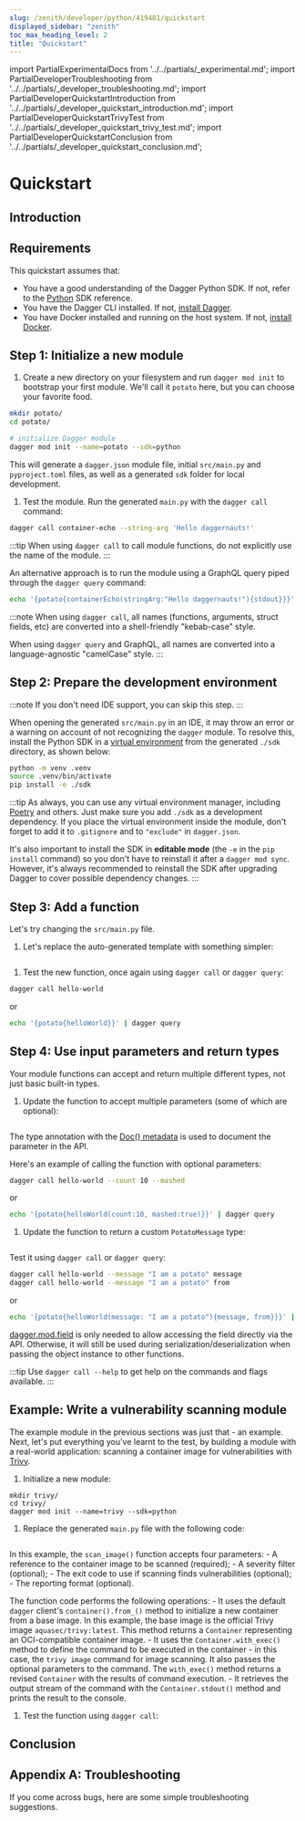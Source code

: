 ```yaml
---
slug: /zenith/developer/python/419481/quickstart
displayed_sidebar: "zenith"
toc_max_heading_level: 2
title: "Quickstart"
---
```


import PartialExperimentalDocs from '../../partials/_experimental.md';
import PartialDeveloperTroubleshooting from '../../partials/_developer_troubleshooting.md';
import PartialDeveloperQuickstartIntroduction from '../../partials/_developer_quickstart_introduction.md';
import PartialDeveloperQuickstartTrivyTest from '../../partials/_developer_quickstart_trivy_test.md';
import PartialDeveloperQuickstartConclusion from '../../partials/_developer_quickstart_conclusion.md';

# Quickstart

<PartialExperimentalDocs />

## Introduction

<PartialDeveloperQuickstartIntroduction />

## Requirements

This quickstart assumes that:

- You have a good understanding of the Dagger Python SDK. If not, refer to the [Python](https://dagger-io.readthedocs.org/) SDK reference.
- You have the Dagger CLI installed. If not, [install Dagger](../../../current/cli/465058-install.md).
- You have Docker installed and running on the host system. If not, [install Docker](https://docs.docker.com/engine/install/).

## Step 1: Initialize a new module

1. Create a new directory on your filesystem and run `dagger mod init` to bootstrap your first module. We'll call it `potato` here, but you can choose your favorite food.

  ```sh
  mkdir potato/
  cd potato/

  # initialize Dagger module
  dagger mod init --name=potato --sdk=python
  ```

  This will generate a `dagger.json` module file, initial `src/main.py` and `pyproject.toml` files, as well as a generated `sdk` folder for local development.

1. Test the module. Run the generated `main.py` with the `dagger call` command:

  ```sh
  dagger call container-echo --string-arg 'Hello daggernauts!'
  ```

  :::tip
  When using `dagger call` to call module functions, do not explicitly use the name of the module.
  :::

  An alternative approach is to run the module using a GraphQL query piped through the `dagger query` command:

  ```sh
  echo '{potato{containerEcho(stringArg:"Hello daggernauts!"){stdout}}}' | dagger query
  ```

:::note
When using `dagger call`, all names (functions, arguments, struct fields, etc) are converted into a shell-friendly "kebab-case" style.

When using `dagger query` and GraphQL, all names are converted into a language-agnostic "camelCase" style.
:::

## Step 2: Prepare the development environment

:::note
If you don't need IDE support, you can skip this step.
:::

When opening the generated `src/main.py` in an IDE, it may throw an error or a warning on account of not recognizing the `dagger` module. To resolve this, install the Python SDK in a [virtual environment](https://packaging.python.org/en/latest/tutorials/installing-packages/#creating-virtual-environments) from the generated `./sdk` directory, as shown below:

```sh
python -m venv .venv
source .venv/bin/activate
pip install -e ./sdk
```

:::tip
As always, you can use any virtual environment manager, including [Poetry](https://python-poetry.org) and others. Just make sure you add `./sdk` as a development dependency. If you place the virtual environment inside the module, don't forget to add it to `.gitignore` and to `"exclude"` in `dagger.json`.

It's also important to install the SDK in **editable mode** (the `-e` in the `pip install` command) so you don't have to reinstall it after a `dagger mod sync`. However, it's always recommended to reinstall the SDK after upgrading Dagger to cover possible dependency changes.
:::

## Step 3: Add a function

Let's try changing the `src/main.py` file.

1. Let's replace the auto-generated template with something simpler:

  ```python file=./snippets/quickstart/step2/main.py
  ```

1. Test the new function, once again using `dagger call` or `dagger query`:

  ```sh
  dagger call hello-world
  ```

  or

  ```sh
  echo '{potato{helloWorld}}' | dagger query
  ```

## Step 4: Use input parameters and return types

Your module functions can accept and return multiple different types, not just basic built-in types.

1. Update the function to accept multiple parameters (some of which are optional):

  ```python file=./snippets/quickstart/step3a/main.py
  ```

  The type annotation with the [Doc() metadata](https://peps.python.org/pep-0727/#specification) is used to document the parameter in the API.

  Here's an example of calling the function with optional parameters:

  ```sh
  dagger call hello-world --count 10 --mashed
  ```

  or

  ```sh
  echo '{potato{helloWorld(count:10, mashed:true)}}' | dagger query
  ```

1. Update the function to return a custom `PotatoMessage` type:

  ```python file=./snippets/quickstart/step3b/main.py
  ```

  Test it using `dagger call` or `dagger query`:

  ```sh
  dagger call hello-world --message "I am a potato" message
  dagger call hello-world --message "I am a potato" from
  ```

  or

  ```sh
  echo '{potato{helloWorld(message: "I am a potato"){message, from}}}' | dagger query
  ```

  [dagger.mod.field](https://dagger-io.readthedocs.io/en/latest/module.html#dagger.mod.field)
  is only needed to allow accessing the field directly via the API. Otherwise,
  it will still be used during serialization/deserialization when passing the
  object instance to other functions.

:::tip
Use `dagger call --help` to get help on the commands and flags available.
:::

## Example: Write a vulnerability scanning module

The example module in the previous sections was just that - an example. Next, let's put everything you've learnt to the test, by building a module with a real-world application: scanning a container image for vulnerabilities with [Trivy](https://trivy.dev/).

1. Initialize a new module:

  ```shell
  mkdir trivy/
  cd trivy/
  dagger mod init --name=trivy --sdk=python
  ```

1. Replace the generated `main.py` file with the following code:

  ```python file=./snippets/quickstart/trivy/main.py
  ```

  In this example, the `scan_image()` function accepts four parameters:
    - A reference to the container image to be scanned (required);
    - A severity filter (optional);
    - The exit code to use if scanning finds vulnerabilities (optional);
    - The reporting format (optional).

  The function code performs the following operations:
    - It uses the default `dagger` client's `container().from_()` method to initialize a new container from a base image. In this example, the base image is the official Trivy image `aquasec/trivy:latest`. This method returns a `Container` representing an OCI-compatible container image.
    - It uses the `Container.with_exec()` method to define the command to be executed in the container - in this case, the `trivy image` command for image scanning. It also passes the optional parameters to the command. The `with_exec()` method returns a revised `Container` with the results of command execution.
    - It retrieves the output stream of the command with the `Container.stdout()` method and prints the result to the console.

1. Test the function using `dagger call`:

<PartialDeveloperQuickstartTrivyTest />

## Conclusion

<PartialDeveloperQuickstartConclusion />

## Appendix A: Troubleshooting

If you come across bugs, here are some simple troubleshooting suggestions.

<PartialDeveloperTroubleshooting />
